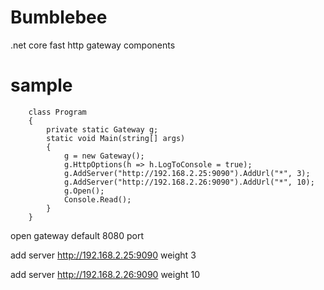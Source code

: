 # Bumblebee
.net core fast http gateway components 

# sample
```
    class Program
    {
        private static Gateway g;
        static void Main(string[] args)
        {
            g = new Gateway();
            g.HttpOptions(h => h.LogToConsole = true);
            g.AddServer("http://192.168.2.25:9090").AddUrl("*", 3);
            g.AddServer("http://192.168.2.26:9090").AddUrl("*", 10);
            g.Open();
            Console.Read();
        }
    }
```
open gateway default 8080 port

add server http://192.168.2.25:9090 weight 3

add server http://192.168.2.26:9090 weight 10
